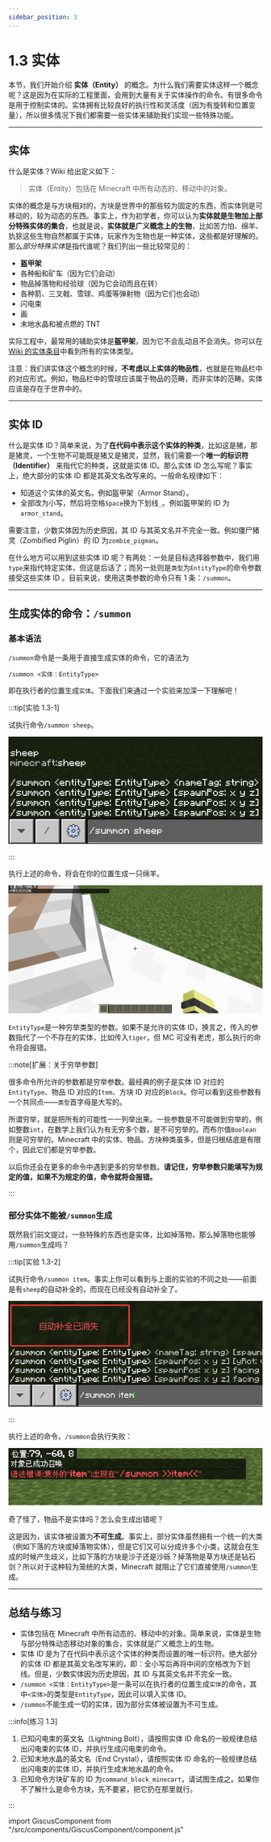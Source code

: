 ```yaml
---
sidebar_position: 3
---
```


# 1.3 实体

本节，我们开始介绍 **实体（Entity）** 的概念。为什么我们需要实体这样一个概念呢？这是因为在实际的工程里面，会用到大量有关于实体操作的命令。有很多命令是用于控制实体的。实体拥有比较良好的执行性和灵活度（因为有旋转和位置变量），所以很多情况下我们都需要一些实体来辅助我们实现一些特殊功能。

---

## 实体

什么是实体？Wiki 给出定义如下：

> 实体（Entity）包括在 Minecraft 中所有动态的、移动中的对象。

实体的概念是与方块相对的，方块是世界中的那些较为固定的东西，而实体则是可移动的，较为动态的东西。事实上，作为初学者，你可以认为**实体就是生物加上部分特殊实体的集合**，也就是说，**实体就是广义概念上的生物**，比如苦力怕、绵羊、犰狳这些生物自然都属于实体，玩家作为生物也是一种实体，这些都是好理解的。那么*部分特殊实体*是指代谁呢？我们列出一些比较常见的：

- **盔甲架**
- 各种船和矿车（因为它们会动）
- 物品掉落物和经验球（因为它会动而且在转）
- 各种箭、三叉戟、雪球、鸡蛋等弹射物（因为它们也会动）
- 闪电束
- 画
- 末地水晶和被点燃的 TNT

实际工程中，最常用的辅助实体是**盔甲架**，因为它不会乱动且不会消失。你可以在 [Wiki 的实体条目](https://zh.minecraft.wiki/w/实体)中看到所有的实体类型。

注意：我们讲实体这个概念的时候，**不考虑以上实体的物品性**，也就是在物品栏中的对应形式。例如，物品栏中的雪球应该属于物品的范畴，而非实体的范畴。实体应该是存在于世界中的。

---

## 实体 ID

什么是实体 ID？简单来说，为了**在代码中表示这个实体的种类**，比如这是猪，那是猪灵，一个生物不可能既是猪又是猪灵，显然，我们需要一个**唯一的标识符（Identifier）** 来指代它的种类，这就是实体 ID。那么实体 ID 怎么写呢？事实上，绝大部分的实体 ID 都是其英文名改写来的。一般命名规律如下：

- 知道这个实体的英文名。例如盔甲架（Armor Stand）。
- 全部改为小写，然后将空格`Space`换为下划线`_`。例如盔甲架的 ID 为`armor_stand`。

需要注意，少数实体因为历史原因，其 ID 与其英文名并不完全一致。例如僵尸猪灵（Zombified Piglin）的 ID 为`zombie_pigman`。

在什么地方可以用到这些实体 ID 呢？有两处：一处是目标选择器参数中，我们用`type`来指代特定实体，但这是后话了；而另一处则是`类型`为`EntityType`的命令参数接受这些实体 ID 。目前来说，使用这类参数的命令只有 1 条：`/summon`。

---

## 生成实体的命令：`/summon`

### 基本语法

`/summon`命令是一条用于直接生成实体的命令，它的语法为

```text
/summon <实体：EntityType>
```

即在执行者的位置生成`实体`。下面我们来通过一个实验来加深一下理解吧！

:::tip[实验 1.3-1]

试执行命令`/summon sheep`。

![执行summon命令](./img/c3_entity/summon_command.png)

:::

执行上述的命令，将会在你的位置生成一只绵羊。

![执行summon命令后](./img/c3_entity/summon_command_executed.png)

`EntityType`是一种穷举类型的参数。如果不是允许的实体 ID，换言之，传入的参数指代了一个不存在的实体，比如传入`tiger`，但 MC 可没有老虎，那么执行的命令将会报错。

:::note[扩展：关于穷举参数]

很多命令所允许的参数都是穷举参数。最经典的例子是实体 ID 对应的`EntityType`、物品 ID 对应的`Item`、方块 ID 对应的`Block`。你可以看到这些参数有一个共同点——`类型`首字母是大写的。

所谓穷举，就是把所有的可能性一一列举出来。一些参数是不可能做到穷举的，例如整数`int`，在数学上我们认为有无穷多个数，是不可穷举的。而布尔值`Boolean`则是可穷举的。Minecraft 中的实体、物品、方块种类虽多，但是归根结底是有限个，因此它们都是穷举参数。

以后你还会在更多的命令中遇到更多的穷举参数。**请记住，穷举参数只能填写为规定的值，如果不为规定的值，命令就将会报错。**

:::

### 部分实体不能被`/summon`生成

既然我们前文提过，一些特殊的东西也是实体，比如掉落物，那么掉落物也能够用`/summon`生成吗？

:::tip[实验 1.3-2]

试执行命令`/summon item`。事实上你可以看到与上面的实验的不同之处——前面是有`sheep`的自动补全的，而现在已经没有自动补全了。

![尝试生成物品](./img/c3_entity/summon_item.png)

:::

执行上述的命令，`/summon`会执行失败：

![生成物品失败](./img/c3_entity/summon_item_failed.png)

奇了怪了，物品不是实体吗？怎么会生成出错呢？

这是因为，该实体被设置为**不可生成**。事实上，部分实体虽然拥有一个统一的大类（例如下落的方块或掉落物实体），但是它们又可以分成许多个小类，这就会在生成的时候产生歧义，比如下落的方块是沙子还是沙砾？掉落物是草方块还是钻石剑？所以对于这种较为笼统的大类，Minecraft 就阻止了它们直接使用`/summon`生成。

---

## 总结与练习

- 实体包括在 Minecraft 中所有动态的、移动中的对象。简单来说，实体是生物与部分特殊动态移动对象的集合，实体就是广义概念上的生物。
- 实体 ID 是为了在代码中表示这个实体的种类而设置的唯一标识符。绝大部分的实体 ID 都是其英文名改写来的，即：全小写后再将中间的空格改为下划线。但是，少数实体因为历史原因，其 ID 与其英文名并不完全一致。
- `/summon <实体：EntityType>`是一条可以在执行者的位置生成`实体`的命令，其中`<实体>`的类型是`EntityType`，因此可以填入实体 ID。
- `/summon`不能生成一切的实体，因为部分实体被设置为不可生成。

:::info[练习 1.3]

1. 已知闪电束的英文名（Lightning Bolt），请按照实体 ID 命名的一般规律总结出闪电束的实体 ID，并执行生成闪电束的命令。
2. 已知末地水晶的英文名（End Crystal），请按照实体 ID 命名的一般规律总结出闪电束的实体 ID，并执行生成末地水晶的命令。
3. 已知命令方块矿车的 ID 为`command_block_minecart`，请试图生成之。如果你不了解什么是命令方块，先不要紧，把它扔在那里就行。

:::

import GiscusComponent from "/src/components/GiscusComponent/component.js"

<GiscusComponent/>
